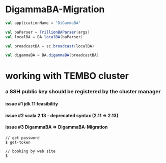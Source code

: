 # DigammaBA-Migration

```scala
val applicationName = "DiGammaBA"

val baParser = TrillionBAParser(args)
val localBA = BA.localBA(baParser)

val broadcastBA = sc.broadcast(localBA)

val digammaBA = BA.digammaBA(broadcastBA)
```

# working with TEMBO cluster
### a SSH public key should be registered by the cluster manager 

#### issue #1 jdk 11 feasibility
#### issue #2 scala 2.13 - deprecated syntax (2.11 => 2.13)
#### issue #3 DigammaBA => DigammaBA-Migration 

```shell
// get password 
$ get-token

// booking by web site
$ 
```